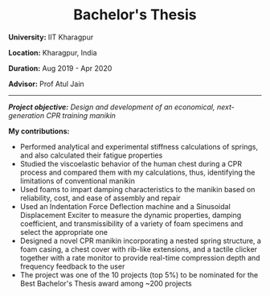 <h1 align="center">Bachelor's Thesis</h1>

**University:** IIT Kharagpur

**Location:** Kharagpur, India

**Duration:** Aug 2019 - Apr 2020

**Advisor:** Prof Atul Jain

---

***Project objective:*** *Design and development of an economical, next-generation CPR training manikin*

**My contributions:**
* Performed analytical and experimental stiffness calculations of springs, and also calculated their fatigue properties
* Studied the viscoelastic behavior of the human chest during a CPR process and compared them with my calculations, thus,
identifying the limitations of conventional manikin
* Used foams to impart damping characteristics to the manikin based on reliability, cost, and ease of assembly and repair
* Used an Indentation Force Deflection machine and a Sinusoidal Displacement Exciter to measure the dynamic properties, damping
coefficient, and transmissibility of a variety of foam specimens and select the appropriate one
* Designed a novel CPR manikin incorporating a nested spring structure, a foam casing, a chest cover with rib-like extensions, and a
tactile clicker together with a rate monitor to provide real-time compression depth and frequency feedback to the user
* The project was one of the 10 projects (top 5%) to be nominated for the Best Bachelor's Thesis award among ~200 projects
